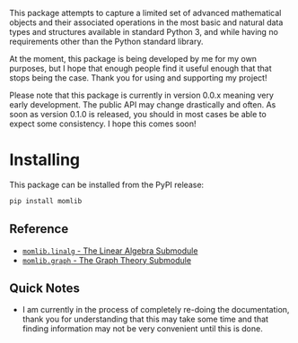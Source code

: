 This package attempts to capture a limited set of advanced mathematical
    objects and their associated operations in the most basic and
    natural data types and structures available in standard Python 3,
    and while having no requirements other than the Python standard
    library.

At the moment, this package is being developed by me for my own
    purposes, but I hope that enough people find it useful enough that
    that stops being the case. Thank you for using and supporting my
    project!

Please note that this package is currently in version 0.0.x meaning
    very early development. The public API may change drastically and
    often. As soon as version 0.1.0 is released, you should in most
    cases be able to expect some consistency. I hope this comes soon!
    
# Installing

This package can be installed from the PyPI release:

```sh
pip install momlib
```

## Reference

- [`momlib.linalg` - The Linear Algebra Submodule](./linalg)
- [`momlib.graph` - The Graph Theory Submodule](./graph)

## Quick Notes

- I am currently in the process of completely re-doing the documentation, thank you for understanding that this may take some time and that finding information may not be very convenient until this is done.
